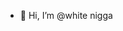 - 👋 Hi, I’m @white nigga


<!---
miki669/miki669 is a ✨ special ✨ repository because its `README.md` (this file) appears on your GitHub profile.
You can click the Preview link to take a look at your changes.
--->
